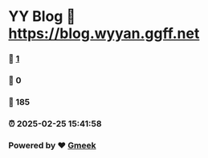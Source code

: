 # YY Blog :link: https://blog.wyyan.ggff.net 
### :page_facing_up: [1](https://blog.wyyan.ggff.net/tag.html) 
### :speech_balloon: 0 
### :hibiscus: 185 
### :alarm_clock: 2025-02-25 15:41:58 
### Powered by :heart: [Gmeek](https://github.com/Meekdai/Gmeek)
